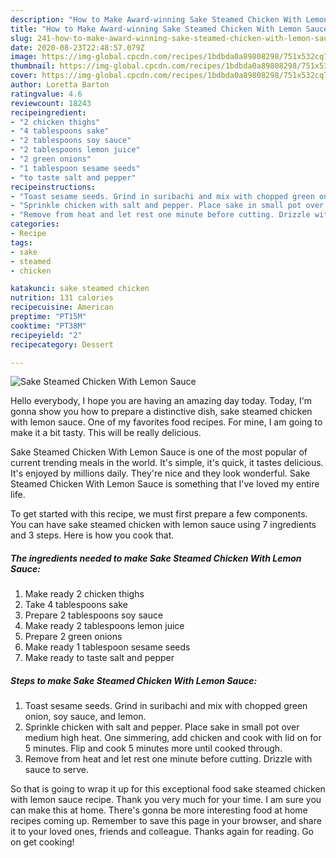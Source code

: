 ```yaml
---
description: "How to Make Award-winning Sake Steamed Chicken With Lemon Sauce"
title: "How to Make Award-winning Sake Steamed Chicken With Lemon Sauce"
slug: 241-how-to-make-award-winning-sake-steamed-chicken-with-lemon-sauce
date: 2020-08-23T22:48:57.079Z
image: https://img-global.cpcdn.com/recipes/1bdbda0a89808298/751x532cq70/sake-steamed-chicken-with-lemon-sauce-recipe-main-photo.jpg
thumbnail: https://img-global.cpcdn.com/recipes/1bdbda0a89808298/751x532cq70/sake-steamed-chicken-with-lemon-sauce-recipe-main-photo.jpg
cover: https://img-global.cpcdn.com/recipes/1bdbda0a89808298/751x532cq70/sake-steamed-chicken-with-lemon-sauce-recipe-main-photo.jpg
author: Loretta Barton
ratingvalue: 4.6
reviewcount: 18243
recipeingredient:
- "2 chicken thighs"
- "4 tablespoons sake"
- "2 tablespoons soy sauce"
- "2 tablespoons lemon juice"
- "2 green onions"
- "1 tablespoon sesame seeds"
- "to taste salt and pepper"
recipeinstructions:
- "Toast sesame seeds. Grind in suribachi and mix with chopped green onion, soy sauce, and lemon."
- "Sprinkle chicken with salt and pepper. Place sake in small pot over medium high heat. One simmering, add chicken and cook with lid on for 5 minutes. Flip and cook 5 minutes more until cooked through."
- "Remove from heat and let rest one minute before cutting. Drizzle with sauce to serve."
categories:
- Recipe
tags:
- sake
- steamed
- chicken

katakunci: sake steamed chicken 
nutrition: 131 calories
recipecuisine: American
preptime: "PT15M"
cooktime: "PT38M"
recipeyield: "2"
recipecategory: Dessert

---
```



![Sake Steamed Chicken With Lemon Sauce](https://img-global.cpcdn.com/recipes/1bdbda0a89808298/751x532cq70/sake-steamed-chicken-with-lemon-sauce-recipe-main-photo.jpg)

Hello everybody, I hope you are having an amazing day today. Today, I'm gonna show you how to prepare a distinctive dish, sake steamed chicken with lemon sauce. One of my favorites food recipes. For mine, I am going to make it a bit tasty. This will be really delicious.

Sake Steamed Chicken With Lemon Sauce is one of the most popular of current trending meals in the world. It's simple, it's quick, it tastes delicious. It's enjoyed by millions daily. They're nice and they look wonderful. Sake Steamed Chicken With Lemon Sauce is something that I've loved my entire life.




To get started with this recipe, we must first prepare a few components. You can have sake steamed chicken with lemon sauce using 7 ingredients and 3 steps. Here is how you cook that.

<!--inarticleads1-->

##### The ingredients needed to make Sake Steamed Chicken With Lemon Sauce:

1. Make ready 2 chicken thighs
1. Take 4 tablespoons sake
1. Prepare 2 tablespoons soy sauce
1. Make ready 2 tablespoons lemon juice
1. Prepare 2 green onions
1. Make ready 1 tablespoon sesame seeds
1. Make ready to taste salt and pepper




<!--inarticleads2-->

##### Steps to make Sake Steamed Chicken With Lemon Sauce:

1. Toast sesame seeds. Grind in suribachi and mix with chopped green onion, soy sauce, and lemon.
1. Sprinkle chicken with salt and pepper. Place sake in small pot over medium high heat. One simmering, add chicken and cook with lid on for 5 minutes. Flip and cook 5 minutes more until cooked through.
1. Remove from heat and let rest one minute before cutting. Drizzle with sauce to serve.




So that is going to wrap it up for this exceptional food sake steamed chicken with lemon sauce recipe. Thank you very much for your time. I am sure you can make this at home. There's gonna be more interesting food at home recipes coming up. Remember to save this page in your browser, and share it to your loved ones, friends and colleague. Thanks again for reading. Go on get cooking!
